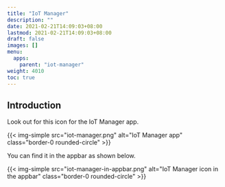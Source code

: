 ```yaml
---
title: "IoT Manager"
description: ""
date: 2021-02-21T14:09:03+08:00
lastmod: 2021-02-21T14:09:03+08:00
draft: false
images: []
menu:
  apps:
    parent: "iot-manager"
weight: 4010
toc: true
---
```


## Introduction

Look out for this icon for the IoT Manager app.

{{< img-simple src="iot-manager.png" alt="IoT Manager app" class="border-0 rounded-circle" >}}

You can find it in the appbar as shown below.

{{< img-simple src="iot-manager-in-appbar.png" alt="IoT Manager icon in the appbar" class="border-0 rounded-circle" >}}
